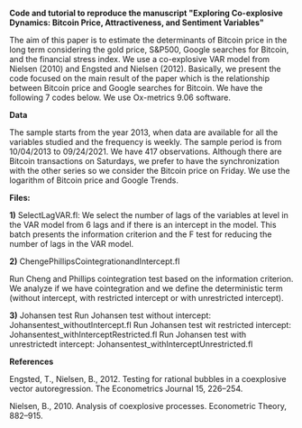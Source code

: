 **Code and tutorial to reproduce the manuscript "Exploring Co-explosive Dynamics: Bitcoin Price, Attractiveness, and Sentiment Variables"**

The aim of this paper is to estimate the determinants of Bitcoin price in the long term considering the gold price, S&P500, Google searches for Bitcoin, and the financial stress index. We use a co-explosive VAR model from Nielsen (2010) and Engsted and Nielsen (2012). Basically, we present the code focused on the main result of the paper which is the relationship between Bitcoin price and Google searches for Bitcoin. We have the following 7 codes below. We use Ox-metrics 9.06 software.

**Data**

The sample starts from the year 2013, when data are available for all the variables studied and the frequency is weekly. The sample period is from 10/04/2013 to 09/24/2021. We have 417 observations. Although there are Bitcoin transactions on Saturdays, we prefer to have the synchronization with the other series so we consider the Bitcoin price on Friday. We use the logarithm of Bitcoin price and Google Trends. 

**Files:**

**1)** SelectLagVAR.fl: We select the number of lags of the variables at level in the VAR model from 6 lags and if there is an intercept in the model. This batch presents the information criterion and the F test for reducing the number of lags in the VAR model.

**2)** ChengePhillipsCointegrationandIntercept.fl

Run Cheng and Phillips cointegration test based on the information criterion. We analyze if we have cointegration and we define the deterministic term (without intercept, with restricted intercept or with unrestricted intercept).

**3)** Johansen test
Run Johansen test without intercept: Johansentest_withoutIntercept.fl
Run Johansen test wit restricted intercept: Johansentest_withInterceptRestricted.fl
Run Johansen test with unrestrictedt intercept: Johansentest_withInterceptUnrestricted.fl



**References**

Engsted, T., Nielsen, B., 2012. Testing for rational bubbles in a coexplosive vector autoregression. The Econometrics Journal 15, 226–254.

Nielsen, B., 2010. Analysis of coexplosive processes. Econometric Theory, 882–915.
